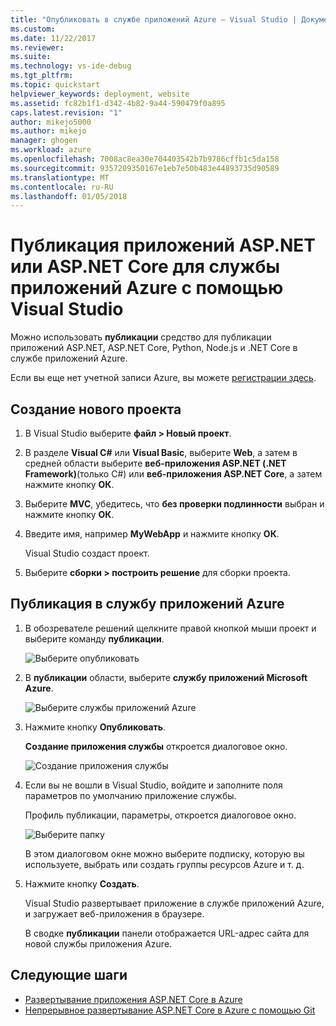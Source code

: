 ```yaml
---
title: "Опубликовать в службе приложений Azure — Visual Studio | Документы Microsoft"
ms.custom: 
ms.date: 11/22/2017
ms.reviewer: 
ms.suite: 
ms.technology: vs-ide-debug
ms.tgt_pltfrm: 
ms.topic: quickstart
helpviewer_keywords: deployment, website
ms.assetid: fc82b1f1-d342-4b82-9a44-590479f0a895
caps.latest.revision: "1"
author: mikejo5000
ms.author: mikejo
manager: ghogen
ms.workload: azure
ms.openlocfilehash: 7008ac8ea30e704403542b7b9786cffb1c5da158
ms.sourcegitcommit: 9357209350167e1eb7e50b483e44893735d90589
ms.translationtype: MT
ms.contentlocale: ru-RU
ms.lasthandoff: 01/05/2018
---
```

# <a name="publish-an-aspnet-or-aspnet-core-app-to-azure-app-service-using-visual-studio"></a>Публикация приложений ASP.NET или ASP.NET Core для службы приложений Azure с помощью Visual Studio

Можно использовать **публикации** средство для публикации приложений ASP.NET, ASP.NET Core, Python, Node.js и .NET Core в службе приложений Azure.

Если вы еще нет учетной записи Azure, вы можете [регистрации здесь](https://azure.microsoft.com/free/?ref=microsoft.com&utm_source=microsoft.com&utm_medium=doc&utm_campaign=visualstudio).

## <a name="create-a-new-project"></a>Создание нового проекта 

1. В Visual Studio выберите **файл > Новый проект**.

1. В разделе **Visual C#** или **Visual Basic**, выберите **Web**, а затем в средней области выберите **веб-приложения ASP.NET (.NET Framework)**(только C#) или **веб-приложения ASP.NET Core**, а затем нажмите кнопку **ОК**.

1. Выберите **MVC**, убедитесь, что **без проверки подлинности** выбран и нажмите кнопку **ОК**.

1. Введите имя, например **MyWebApp** и нажмите кнопку **ОК**.

    Visual Studio создаст проект.

1. Выберите **сборки > построить решение** для сборки проекта.

## <a name="publish-to-azure-app-service"></a>Публикация в службу приложений Azure

1. В обозревателе решений щелкните правой кнопкой мыши проект и выберите команду **публикации**.

    ![Выберите опубликовать](../deployment/media/quickstart-publish-aspnet.png "выберите публикации")

1. В **публикации** области, выберите **службу приложений Microsoft Azure**.

    ![Выберите службы приложений Azure](../deployment/media/quickstart-publish-azure.png "выберите службы приложений Azure")

1. Нажмите кнопку **Опубликовать**.

    **Создание приложения службы** откроется диалоговое окно.

    ![Создание приложения службы](../deployment/media/quickstart-publish-settings-app-service.png "создания службы приложений Azure")
    
1. Если вы не вошли в Visual Studio, войдите и заполните поля параметров по умолчанию приложение службы.

    Профиль публикации, параметры, откроется диалоговое окно.

    ![Выберите папку](../deployment/media/quickstart-publish-settings-web.png "выберите папку")

    В этом диалоговом окне можно выберите подписку, которую вы используете, выбрать или создать группы ресурсов Azure и т. д.

1. Нажмите кнопку **Создать**.

    Visual Studio развертывает приложение в службе приложений Azure, и загружает веб-приложения в браузере.

    В сводке **публикации** панели отображается URL-адрес сайта для новой службы приложения Azure.

## <a name="next-steps"></a>Следующие шаги

- [Развертывание приложения ASP.NET Core в Azure](/aspnet/core/tutorials/publish-to-azure-webapp-using-vs)
- [Непрерывное развертывание ASP.NET Core в Azure с помощью Git](/aspnet/core/publishing/azure-continuous-deployment)
